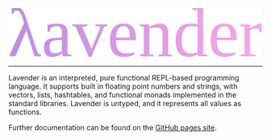 ![Lavender](docs/lavender.svg)
***
Lavender is an interpreted, pure functional REPL-based programming language. It supports built in floating point numbers and strings, with vectors, lists, hashtables, and functional monads implemented in the standard libraries. Lavender is untyped, and it represents all values as functions.

Further documentation can be found on the [GitHub pages site](https://kvverti.github.io/lavender).
